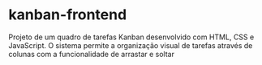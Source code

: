 # kanban-frontend
 Projeto de um quadro de tarefas Kanban desenvolvido com HTML, CSS e JavaScript. O sistema permite a organização visual de tarefas através de colunas com a funcionalidade de arrastar e soltar
